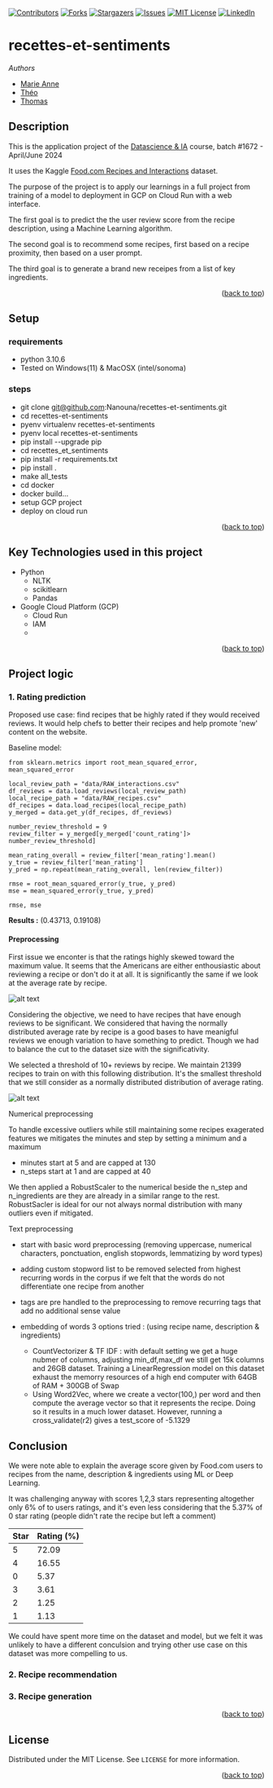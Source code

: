 <!-- PROJECT SHIELDS -->
<!--
*** I'm using markdown "reference style" links for readability.
*** Reference links are enclosed in brackets [ ] instead of parentheses ( ).
*** See the bottom of this document for the declaration of the reference variables
*** for contributors-url, forks-url, etc. This is an optional, concise syntax you may use.
*** https://www.markdownguide.org/basic-syntax/#reference-style-links
-->
[![Contributors][contributors-shield]][contributors-url]
[![Forks][forks-shield]][forks-url]
[![Stargazers][stars-shield]][stars-url]
[![Issues][issues-shield]][issues-url]
[![MIT License][license-shield]][license-url]
[![LinkedIn][linkedin-shield]][linkedin-url]


# recettes-et-sentiments

_Authors_
 - [Marie Anne](https://github.com/Nanouna)
 - [Théo](https://github.com/theorosen12)
 - [Thomas](https://github.com/mansonthomas-wagon)

## Description

This is the application project of the [Datascience & IA](https://www.lewagon.com/fr/remote/data-science-course) course, batch #1672 - April/June 2024

It uses the Kaggle [Food.com Recipes and Interactions](https://www.kaggle.com/datasets/shuyangli94/food-com-recipes-and-user-interactions) dataset.

The purpose of the project is to apply our learnings in a full project from training of a model to deployment in GCP on Cloud Run with a web interface.

The first goal is to predict the the user review score from the recipe description, using a Machine Learning algorithm.

The second goal is to recommend some recipes, first based on a recipe proximity, then based on a user prompt.

The third goal is to generate a brand new receipes from a list of key ingredients.
<p align="right">(<a href="#readme-top">back to top</a>)</p>

## Setup

### requirements

 - python 3.10.6
 - Tested on Windows(11) & MacOSX (intel/sonoma)

 ### steps

- git clone git@github.com:Nanouna/recettes-et-sentiments.git
- cd recettes-et-sentiments
- pyenv virtualenv recettes-et-sentiments
- pyenv local recettes-et-sentiments
- pip install --upgrade pip
- cd recettes_et_sentiments
- pip install -r requirements.txt
- pip install .
- make all_tests
- cd docker
- docker build...
- setup GCP project
- deploy on cloud run

<p align="right">(<a href="#readme-top">back to top</a>)</p>

## Key Technologies used in this project

- Python
  - NLTK
  - scikitlearn
  - Pandas
- Google Cloud Platform (GCP)
  - Cloud Run
  - IAM
  -

<p align="right">(<a href="#readme-top">back to top</a>)</p>

## Project logic

### 1. Rating prediction

Proposed use case: find recipes that be highly rated if they would received reviews. It would help chefs to better their recipes and help promote 'new' content on the website.

Baseline model:

```
from sklearn.metrics import root_mean_squared_error, mean_squared_error

local_review_path = "data/RAW_interactions.csv"
df_reviews = data.load_reviews(local_review_path)
local_recipe_path = "data/RAW_recipes.csv"
df_recipes = data.load_recipes(local_recipe_path)
y_merged = data.get_y(df_recipes, df_reviews)

number_review_threshold = 9
review_filter = y_merged[y_merged['count_rating']> number_review_threshold]

mean_rating_overall = review_filter['mean_rating'].mean()
y_true = review_filter['mean_rating']
y_pred = np.repeat(mean_rating_overall, len(review_filter))

rmse = root_mean_squared_error(y_true, y_pred)
mse = mean_squared_error(y_true, y_pred)

rmse, mse
```


__Results :__ (0.43713, 0.19108)

#### Preprocessing

First issue we enconter is that the ratings highly skewed toward the maximum value. It seems that the Americans are either enthousiastic about reviewing a recipe or don't do it at all. It is significantly the same if we look at the average rate by recipe.

![alt text](readme_images/image-1.png)

Considering the objective, we need to have recipes that have enough reviews to be significant. We considered that having the normally distributed average rate by recipe is a good bases to have meanigful reviews we enough variation to have something to predict. Though we had to balance the cut to the dataset size with the significativity.

We selected a threshold of 10+ reviews by recipe.
We maintain 21399 recipes to train on with this following distribution. It's the smallest threshold that we still consider as a normally distributed distribution of average rating.

![alt text](readme_images/image.png)

Numerical preprocessing

To handle excessive outliers while still maintaining some recipes exagerated features we mitigates the minutes and step by setting a minimum and a maximum
- minutes start at 5 and are capped at 130
- n_steps start at 1 and are capped at 40

We then applied a RobustScaler to the numerical beside the n_step and n_ingredients are they are already in a similar range to the rest. RobustSacler is ideal for our not always normal distribution with many outliers even if mitigated.

Text preprocessing

- start with basic word preprocessing (removing uppercase, numerical characters, ponctuation, english stopwords, lemmatizing by word types)
- adding custom stopword list to be removed selected from highest recurring words in the corpus if we felt that the words do not differentiate one recipe from another
- tags are pre handled to the preprocessing to remove recurring tags that add no additional sense value

- embedding of words 3 options tried : (using recipe name, description & ingredients)
  - CountVectorizer & TF IDF : with default setting we get a huge nubmer of columns, adjusting min_df,max_df we still get 15k columns and 26GB dataset.
    Training a LinearRegression model on this dataset exhaust the memorry resources of a high end computer with 64GB of RAM + 300GB of Swap
  - Using Word2Vec, where we create a vector(100,) per word and then compute the average vector so that it represents the recipe. Doing so it results in a much lower dataset.
    However, running a cross_validate(r2) gives a test_score of -5.1329

## Conclusion

  We were note able to explain the average score given by Food.com users to recipes from the name, description & ingredients using ML or Deep Learning.

  It was challenging anyway with scores 1,2,3 stars representing altogether only 6% of to users ratings, and it's even less considering that the 5.37% of 0 star rating (people didn't rate the recipe but left a comment)


  | Star | Rating (%) |
|------|------------|
| 5    | 72.09      |
| 4    | 16.55      |
| 0    |  5.37      |
| 3    |  3.61      |
| 2    |  1.25      |
| 1    |  1.13      |

We could have spent more time on the dataset and model, but we felt it was unlikely to have a different conculsion and trying other use case on this dataset was more compelling to us.


### 2. Recipe recommendation

### 3. Recipe generation

<p align="right">(<a href="#readme-top">back to top</a>)</p>

<!-- LICENSE -->
## License

Distributed under the MIT License. See `LICENSE` for more information.

<p align="right">(<a href="#readme-top">back to top</a>)</p>


<!-- MARKDOWN LINKS & IMAGES -->
<!-- https://www.markdownguide.org/basic-syntax/#reference-style-links -->
[contributors-shield]: https://img.shields.io/github/contributors/Nanouna/recettes-et-sentiments.svg?style=for-the-badge
[contributors-url]: https://github.com/Nanouna/recettes-et-sentiments/graphs/contributors
[forks-shield]: https://img.shields.io/github/forks/Nanouna/recettes-et-sentiments.svg?style=for-the-badge
[forks-url]: https://github.com/Nanouna/recettes-et-sentiments/network/members
[stars-shield]: https://img.shields.io/github/stars/Nanouna/recettes-et-sentiments.svg?style=for-the-badge
[stars-url]: https://github.com/Nanouna/recettes-et-sentiments/stargazers
[issues-shield]: https://img.shields.io/github/issues/Nanouna/recettes-et-sentiments.svg?style=for-the-badge
[issues-url]: https://github.comNanouna/recettes-et-sentiments/issues
[license-shield]: https://img.shields.io/github/license/Nanouna/recettes-et-sentiments.svg?style=for-the-badge
[license-url]: https://github.com/Nanouna/recettes-et-sentiments/blob/master/LICENSE.txt
[linkedin-shield]: https://img.shields.io/badge/-LinkedIn-black.svg?style=for-the-badge&logo=linkedin&colorB=555
[linkedin-url]: https://linkedin.com/in/mansonthomas

